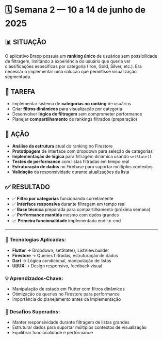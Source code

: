 # 🗓 Semana 2 — 10 a 14 de junho de 2025

## 📊 **SITUAÇÃO**
O aplicativo Brapp possuía um **ranking único** de usuários sem possibilidade de filtragem, limitando a experiência do usuário que queria ver classificações específicas por categoria (Iron, Gold, Silver, etc.). Era necessário implementar uma solução que permitisse visualização segmentada.

## 🎯 **TAREFA**
- Implementar sistema de **categorias no ranking** de usuários
- Criar **filtros dinâmicos** para visualização por categoria
- Desenvolver **lógica de filtragem** sem comprometer performance
- Planejar **compartilhamento** de rankings filtrados (preparação)

## 🚀 **AÇÃO**
- **Análise da estrutura** atual do ranking no Firestore
- **Prototipagem** de interface com dropdown para seleção de categorias
- **Implementação de lógica** para filtragem dinâmica usando `setState()`
- **Testes de performance** com listas filtradas em tempo real
- **Estruturação de dados** no Firebase para suportar múltiplos contextos
- **Validação** da responsividade durante atualizações da lista

## ✅ **RESULTADO**
- ✅ **Filtro por categorias** funcionando corretamente
- ✅ **Interface responsiva** durante filtragem em tempo real
- ✅ **Base técnica** preparada para compartilhamento (próxima semana)
- ✅ **Performance mantida** mesmo com dados grandes
- 📈 **Primeira funcionalidade** implementada end-to-end

---

### 🧰 **Tecnologias Aplicadas:**
- **Flutter** → Dropdown, setState(), ListView.builder
- **Firestore** → Queries filtradas, estruturação de dados
- **Dart** → Lógica condicional, manipulação de listas
- **UI/UX** → Design responsivo, feedback visual

### 💡 **Aprendizados-Chave:**
- Manipulação de estado em Flutter com filtros dinâmicos
- Otimização de queries no Firestore para performance
- Importância do planejamento antes da implementação

### 🔧 **Desafios Superados:**
- Manter responsividade durante filtragem de listas grandes
- Estruturar dados para suportar múltiplos contextos de visualização
- Equilibrar funcionalidade e performance
